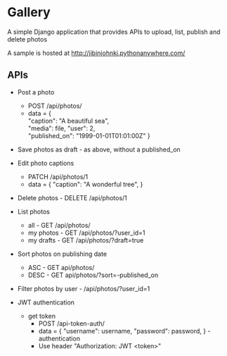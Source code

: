 # Gallery

A simple Django application that provides APIs to upload, list, publish and delete photos

A sample is hosted at http://jibinjohnkj.pythonanywhere.com/

## APIs

- Post a photo 
	- POST /api/photos/
	- data = {  
					"caption":  "A beautiful sea",  
					"media":  file, 
					"user":  2,  
					"published_on":  "1999-01-01T01:01:00Z" 
					}
- Save photos as draft - as above, without a published_on
- Edit photo captions
	- PATCH /api/photos/1
	- data = {
      "caption": "A wonderful tree",
	  }
- Delete photos - DELETE /api/photos/1
	
- List photos 
  - all - GET /api/photos/
  - my photos - GET /api/photos/?user_id=1
  - my drafts - GET /api/photos/?draft=true
- Sort photos on publishing date
  - ASC - GET api/photos/
  - DESC - GET  api/photos/?sort=-published_on
- Filter photos by user - /api/photos/?user_id=1
- JWT authentication
	 -  get token 
	      - POST /api-token-auth/
	      - data = {
            "username": username,
            "password": password,
            }
	  - authentication
	      - Use header "Authorization: JWT \<token>"
